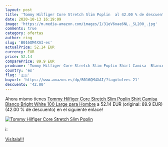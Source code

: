 ```yaml
---
layout: post
title: 'Tommy Hilfiger Core Stretch Slim Poplin  al 42.00 % de descuento'
date: 2020-10-13 16:19:09
image: 'https://m.media-amazon.com/images/I/31eV6oae6NL._SL200_.jpg'
comments: true
category: ofertas
author: ring
slug: 'B016QM4XAI-es'
actualPrice: 52.14 EUR
currency: EUR
price: 52.14
comparePrice: 89.9 EUR
prodname: 'Tommy Hilfiger Core Stretch Slim Poplin Shirt Camisa  Blanco  Bright White 100   Large para Hombre'
country: 'es'
flag: '🇪🇸'
buyurl: 'https://www.amazon.es/dp/B016QM4XAI/?tag=tolees-21'
descuento: '42.00'
---
```


Ahora mismo tienes [Tommy Hilfiger Core Stretch Slim Poplin Shirt Camisa  Blanco  Bright White 100   Large para Hombre](https://www.amazon.es/dp/B016QM4XAI/?tag=tolees-21) a 52.14 EUR (original: 89.9 EUR) (42.00 %  de descuento) en el siguiente enlace!

[![Tommy Hilfiger Core Stretch Slim Poplin ](https://m.media-amazon.com/images/I/31eV6oae6NL._SL200_.jpg)](https://www.amazon.es/dp/B016QM4XAI/?tag=tolees-21)

ℹ️:


[Visítala!!!](https://www.amazon.es/dp/B016QM4XAI/?tag=tolees-21)
